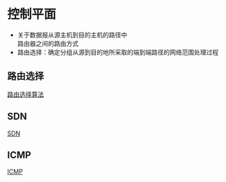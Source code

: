# 控制平面

- 关于数据报从源主机到目的主机的路径中  
   路由器之间的路由方式 
- 路由选择：确定分组从源到目的地所采取的端到端路径的网络范围处理过程

## 路由选择

[路由选择算法](路由选择算法.md)
  
## SDN 
  
[SDN](SDN.md)

## ICMP

[ICMP](ICMP.md)
  